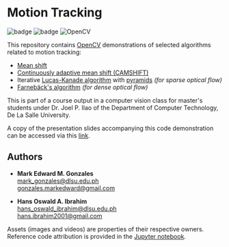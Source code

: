 # Motion Tracking

![badge][badge-jupyter]
![badge][badge-python]
![OpenCV](https://img.shields.io/badge/opencv-%23white.svg?style=flat&logo=opencv&logoColor=white)

This repository contains [OpenCV](https://opencv.org/) demonstrations of selected algorithms related to motion tracking:
- [Mean shift](http://home.ku.edu.tr/mehyilmaz/public_html/mean-shift/00400568.pdf)
- [Continuously adaptive mean shift (CAMSHIFT)](http://opencv.jp/opencv-1.0.0_org/docs/papers/camshift.pdf)
- Iterative [Lucas-Kanade algorithm](https://cecas.clemson.edu/~stb/klt/lucas_bruce_d_1981_1.pdf) with [pyramids](http://robots.stanford.edu/cs223b04/algo_tracking.pdf) *(for sparse optical flow)*
- [Farnebäck's algorithm](https://link.springer.com/chapter/10.1007/3-540-45103-X_50) *(for dense optical flow)*

This is part of a course output in a computer vision class for master's students under Dr. Joel P. Ilao of the Department of Computer Technology, De La Salle University. 

A copy of the presentation slides accompanying this code demonstration can be accessed via this [link](https://docs.google.com/presentation/d/1C5RHTMIN57oRBR74B_4RZvsBJOxX8aibcP9OIWP5UKE/edit?usp=sharing).

## Authors
- <b>Mark Edward M. Gonzales</b> <br/>
  mark_gonzales@dlsu.edu.ph <br/>
  gonzales.markedward@gmail.com <br />
  
- <b>Hans Oswald A. Ibrahim</b> <br/>
  hans_oswald_ibrahim@dlsu.edu.ph <br />
  hans.ibrahim2001@gmail.com
  
Assets (images and videos) are properties of their respective owners. Reference code attribution is provided in the [Jupyter notebook](https://github.com/memgonzales/opencv-motion-tracking/blob/main/Motion%20Tracking.ipynb).

[badge-jupyter]: https://img.shields.io/badge/Jupyter-F37626.svg?&style=flat&logo=Jupyter&logoColor=white
[badge-python]: https://img.shields.io/badge/python-3670A0?style=flat&logo=python&logoColor=white
